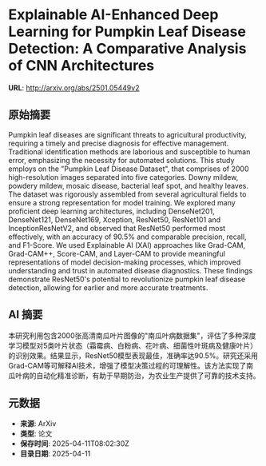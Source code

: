 # Explainable AI-Enhanced Deep Learning for Pumpkin Leaf Disease Detection: A Comparative Analysis of CNN Architectures

**URL**: http://arxiv.org/abs/2501.05449v2

## 原始摘要

Pumpkin leaf diseases are significant threats to agricultural productivity,
requiring a timely and precise diagnosis for effective management. Traditional
identification methods are laborious and susceptible to human error,
emphasizing the necessity for automated solutions. This study employs on the
"Pumpkin Leaf Disease Dataset", that comprises of 2000 high-resolution images
separated into five categories. Downy mildew, powdery mildew, mosaic disease,
bacterial leaf spot, and healthy leaves. The dataset was rigorously assembled
from several agricultural fields to ensure a strong representation for model
training. We explored many proficient deep learning architectures, including
DenseNet201, DenseNet121, DenseNet169, Xception, ResNet50, ResNet101 and
InceptionResNetV2, and observed that ResNet50 performed most effectively, with
an accuracy of 90.5% and comparable precision, recall, and F1-Score. We used
Explainable AI (XAI) approaches like Grad-CAM, Grad-CAM++, Score-CAM, and
Layer-CAM to provide meaningful representations of model decision-making
processes, which improved understanding and trust in automated disease
diagnostics. These findings demonstrate ResNet50's potential to revolutionize
pumpkin leaf disease detection, allowing for earlier and more accurate
treatments.


## AI 摘要

本研究利用包含2000张高清南瓜叶片图像的"南瓜叶病数据集"，评估了多种深度学习模型对5类叶片状态（霜霉病、白粉病、花叶病、细菌性叶斑病及健康叶片）的识别效果。结果显示，ResNet50模型表现最佳，准确率达90.5%。研究还采用Grad-CAM等可解释AI技术，增强了模型决策过程的可理解性。该方法实现了南瓜叶病的自动化精准诊断，有助于早期防治，为农业生产提供了可靠的技术支持。

## 元数据

- **来源**: ArXiv
- **类型**: 论文
- **保存时间**: 2025-04-11T08:02:30Z
- **目录日期**: 2025-04-11
